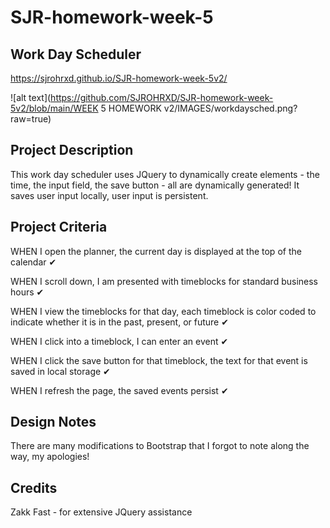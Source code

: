 # SJR-homework-week-5

## Work Day Scheduler

https://sjrohrxd.github.io/SJR-homework-week-5v2/

![alt text](https://github.com/SJROHRXD/SJR-homework-week-5v2/blob/main/WEEK 5 HOMEWORK v2/IMAGES/workdaysched.png?raw=true)

## Project Description

This work day scheduler uses JQuery to dynamically create elements - the time, the input field, the save button - all are dynamically generated! It saves user input locally, user input is persistent.

## Project Criteria

WHEN I open the planner, the current day is displayed at the top of the calendar ✔

WHEN I scroll down, I am presented with timeblocks for standard business hours ✔

WHEN I view the timeblocks for that day, each timeblock is color coded to indicate whether it is in the past, present, or future ✔

WHEN I click into a timeblock, I can enter an event ✔

WHEN I click the save button for that timeblock, the text for that event is saved in local storage ✔

WHEN I refresh the page, the saved events persist ✔

## Design Notes

There are many modifications to Bootstrap that I forgot to note along the way, my apologies!

## Credits

Zakk Fast - for extensive JQuery assistance
